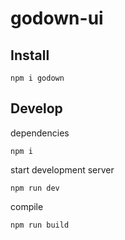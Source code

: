 # godown-ui

## Install

```
npm i godown
```

## Develop

dependencies

```
npm i
```

start development server

```
npm run dev
```

compile

```
npm run build
```
